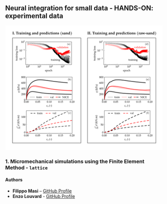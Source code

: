 ## Neural integration for small data - HANDS-ON: experimental data

<center><img src="./_images/front_page.png"  alt="centered image" width="100%" height="79.34%"></center>

### 1. Micromechanical simulations using the Finite Element Method - ``` lattice ```


#### Authors
- **Filippo Masi** – [GitHub Profile](https://github.com/filippo-masi)
- **Enzo Louvard** - [GitHub Profile](https://github.com/enzolvd)
